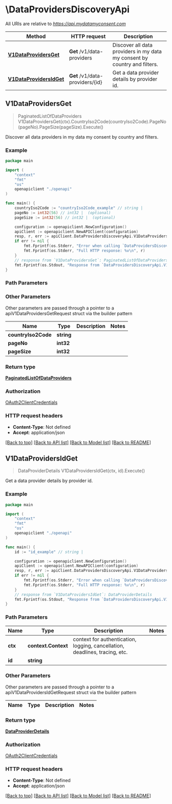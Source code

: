 # \DataProvidersDiscoveryApi

All URIs are relative to *https://api.mydatamyconsent.com*

Method | HTTP request | Description
------------- | ------------- | -------------
[**V1DataProvidersGet**](DataProvidersDiscoveryApi.md#V1DataProvidersGet) | **Get** /v1/data-providers | Discover all data providers in my data my consent by country and filters.
[**V1DataProvidersIdGet**](DataProvidersDiscoveryApi.md#V1DataProvidersIdGet) | **Get** /v1/data-providers/{id} | Get a data provider details by provider id.



## V1DataProvidersGet

> PaginatedListOfDataProviders V1DataProvidersGet(ctx).CountryIso2Code(countryIso2Code).PageNo(pageNo).PageSize(pageSize).Execute()

Discover all data providers in my data my consent by country and filters.

### Example

```go
package main

import (
    "context"
    "fmt"
    "os"
    openapiclient "./openapi"
)

func main() {
    countryIso2Code := "countryIso2Code_example" // string | 
    pageNo := int32(56) // int32 |  (optional)
    pageSize := int32(56) // int32 |  (optional)

    configuration := openapiclient.NewConfiguration()
    apiClient := openapiclient.NewAPIClient(configuration)
    resp, r, err := apiClient.DataProvidersDiscoveryApi.V1DataProvidersGet(context.Background()).CountryIso2Code(countryIso2Code).PageNo(pageNo).PageSize(pageSize).Execute()
    if err != nil {
        fmt.Fprintf(os.Stderr, "Error when calling `DataProvidersDiscoveryApi.V1DataProvidersGet``: %v\n", err)
        fmt.Fprintf(os.Stderr, "Full HTTP response: %v\n", r)
    }
    // response from `V1DataProvidersGet`: PaginatedListOfDataProviders
    fmt.Fprintf(os.Stdout, "Response from `DataProvidersDiscoveryApi.V1DataProvidersGet`: %v\n", resp)
}
```

### Path Parameters



### Other Parameters

Other parameters are passed through a pointer to a apiV1DataProvidersGetRequest struct via the builder pattern


Name | Type | Description  | Notes
------------- | ------------- | ------------- | -------------
 **countryIso2Code** | **string** |  | 
 **pageNo** | **int32** |  | 
 **pageSize** | **int32** |  | 

### Return type

[**PaginatedListOfDataProviders**](PaginatedListOfDataProviders.md)

### Authorization

[OAuth2ClientCredentials](../README.md#OAuth2ClientCredentials)

### HTTP request headers

- **Content-Type**: Not defined
- **Accept**: application/json

[[Back to top]](#) [[Back to API list]](../README.md#documentation-for-api-endpoints)
[[Back to Model list]](../README.md#documentation-for-models)
[[Back to README]](../README.md)


## V1DataProvidersIdGet

> DataProviderDetails V1DataProvidersIdGet(ctx, id).Execute()

Get a data provider details by provider id.

### Example

```go
package main

import (
    "context"
    "fmt"
    "os"
    openapiclient "./openapi"
)

func main() {
    id := "id_example" // string | 

    configuration := openapiclient.NewConfiguration()
    apiClient := openapiclient.NewAPIClient(configuration)
    resp, r, err := apiClient.DataProvidersDiscoveryApi.V1DataProvidersIdGet(context.Background(), id).Execute()
    if err != nil {
        fmt.Fprintf(os.Stderr, "Error when calling `DataProvidersDiscoveryApi.V1DataProvidersIdGet``: %v\n", err)
        fmt.Fprintf(os.Stderr, "Full HTTP response: %v\n", r)
    }
    // response from `V1DataProvidersIdGet`: DataProviderDetails
    fmt.Fprintf(os.Stdout, "Response from `DataProvidersDiscoveryApi.V1DataProvidersIdGet`: %v\n", resp)
}
```

### Path Parameters


Name | Type | Description  | Notes
------------- | ------------- | ------------- | -------------
**ctx** | **context.Context** | context for authentication, logging, cancellation, deadlines, tracing, etc.
**id** | **string** |  | 

### Other Parameters

Other parameters are passed through a pointer to a apiV1DataProvidersIdGetRequest struct via the builder pattern


Name | Type | Description  | Notes
------------- | ------------- | ------------- | -------------


### Return type

[**DataProviderDetails**](DataProviderDetails.md)

### Authorization

[OAuth2ClientCredentials](../README.md#OAuth2ClientCredentials)

### HTTP request headers

- **Content-Type**: Not defined
- **Accept**: application/json

[[Back to top]](#) [[Back to API list]](../README.md#documentation-for-api-endpoints)
[[Back to Model list]](../README.md#documentation-for-models)
[[Back to README]](../README.md)

